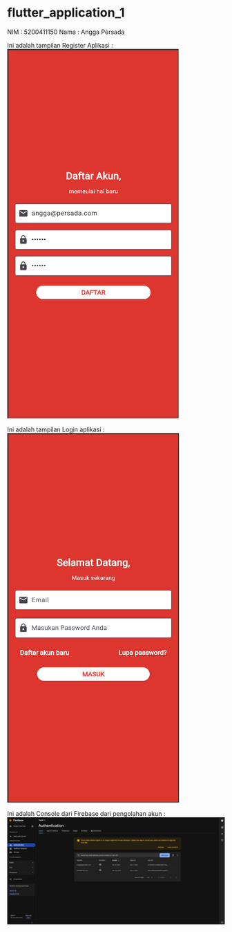 # flutter_application_1

NIM : 5200411150
Nama : Angga Persada


Ini adalah tampilan Register Aplikasi :
![Deskripsi Gambar](https://github.com/anggaprsada/5200411150_Flutter/blob/master/register.png)

Ini adalah tampilan Login aplikasi :
![Deskripsi Gambar](https://github.com/anggaprsada/5200411150_Flutter/blob/master/login.png)

Ini adalah Console dari Firebase dari pengolahan akun :
![Deskripsi Gambar](https://github.com/anggaprsada/5200411150_Flutter/blob/master/firebaseconsole.png)
